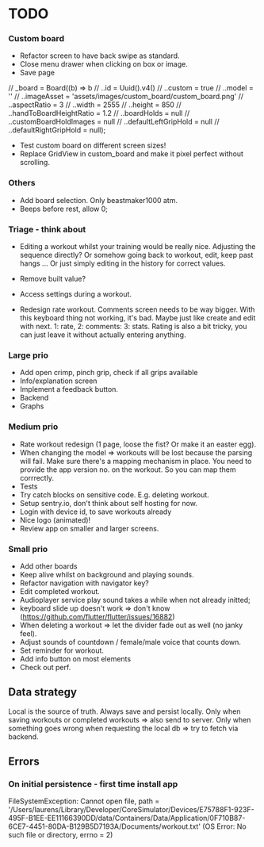 # TODO
### Custom board
- Refactor screen to have back swipe as standard.                                           
- Close menu drawer when clicking on box or image.
- Save page

//    _board = Board((b) => b
//      ..id = Uuid().v4()
//      ..custom = true
//      ..model = ''
//      ..imageAsset = 'assets/images/custom_board/custom_board.png'
//      ..aspectRatio = 3
//      ..width = 2555
//      ..height = 850
//      ..handToBoardHeightRatio = 1.2
//      ..boardHolds = null
//      ..customBoardHoldImages = null
//      ..defaultLeftGripHold = null
//      ..defaultRightGripHold = null);

- Test custom board on different screen sizes! 
- Replace GridView in custom_board and make it pixel perfect without scrolling.

### Others
- Add board selection. Only beastmaker1000 atm.
- Beeps before rest, allow 0;

### Triage - think about

- Editing a workout whilst your training would be really nice.
  Adjusting the sequence directly? Or somehow going back to workout, edit, keep past hangs ...
  Or just simply editing in the history for correct values.
  
- Remove built value?
  
- Access settings during a workout.

- Redesign rate workout. Comments screen needs to be way bigger. With this keyboard thing not working, it's bad.
  Maybe just like create and edit with next. 1: rate, 2: comments: 3: stats.
  Rating is also a bit tricky, you can just leave it without actually entering anything.
  
 

### Large prio
- Add open crimp, pinch grip, check if all grips available
- Info/explanation screen
- Implement a feedback button.
- Backend
- Graphs

### Medium prio

- Rate workout redesign (1 page, loose the fist? Or make it an easter egg).
- When changing the model => workouts will be lost because the parsing will fail. Make sure there's a mapping mechanism in place.
  You need to provide the app version no. on the workout. So you can map them corrrectly.
- Tests
- Try catch blocks on sensitive code. E.g. deleting workout.
- Setup sentry.io, don't think about self hosting for now.
- Login with device id, to save workouts already
- Nice logo (animated)!
- Review app on smaller and larger screens.

### Small prio

- Add other boards
- Keep alive whilst on background and playing sounds. 
- Refactor navigation with navigator key?
- Edit completed workout.
- Audioplayer service play sound takes a while when not already initted;
- keyboard slide up doesn't work => don't know (https://github.com/flutter/flutter/issues/16882)
- When deleting a workout => let the divider fade out as well (no janky feel).
- Adjust sounds of countdown / female/male voice that counts down.
- Set reminder for workout.
- Add info button on most elements
- Check out perf.
    
## Data strategy
Local is the source of truth.
Always save and persist locally.
Only when saving workouts or completed workouts => also send to server.
Only when something goes wrong when requesting the local db => try to fetch via backend.
  
  
## Errors
### On initial persistence - first time install app
FileSystemException: Cannot open file, path = '/Users/laurens/Library/Developer/CoreSimulator/Devices/E75788F1-923F-495F-B1EE-EE11166390DD/data/Containers/Data/Application/0F710B87-6CE7-4451-80DA-B129B5D7193A/Documents/workout.txt' (OS Error: No such file or directory, errno = 2)
